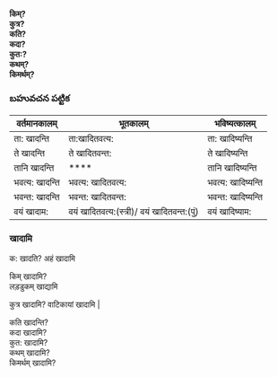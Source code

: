 **किम्?  
कुत्र?  
कति?  
कदा?  
कुत:?  
कथम्?  
किमर्थम्?** 

### బహువచన పట్టిక 

| वर्तमानकालम् | भूतकालम् | भविष्यत्कालम् |
|------------|---------|------------|
| ता: खादन्ति  | ता:खादितवत्य: | ता: खादिष्यन्ति |
| ते खादन्ति  | ते खादितवन्त:  | ते खादिष्यन्ति |
| तानि खादन्ति  | **** | तानि खादिष्यन्ति |
| भवत्य: खादन्ति  | भवत्य: खादितवत्य: | भवत्य: खादिष्यन्ति |
| भवन्त: खादन्ति  | भवन्त: खादितवन्त: | भवन्त: खादिष्यन्ति |
| वयं खादाम: | वयं खादितवत्य:(स्त्री)/ वयं खादितवन्त:(पुं) | वयं खादिष्याम: |

### खादामि  

क: खादति?
अहं खादामि   

किम् खादामि?  
लड़डुकम् खाद्यामि 

कुत्र खादामि? 
वाटिकायां खादामि |

कति खादन्ति?    
कदा खादामि?    
कुत: खादामि?   
कथम् खादामि?   
किमर्थम् खादामि?  



